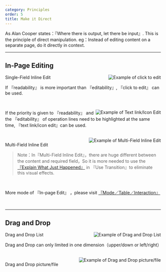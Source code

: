 ```yaml
---
category: Principles
order: 5
title: Make it Direct
---
```


As Alan Cooper states：『Where there is output, let there be input』. This is the principle of direct manipulation. eg：Instead of editing content on a separate page, do it directly in context.

---

## In-Page Editing

<img class="preview-img" align="right" alt="Example of click to edit" description="Status 1: Common browsing mode, do not distinguish between editable  and  non-editable lines；<br>Status 2: On mouse hover, the background is backlit with yellow. A tool tip invites the user to “Click to edit”；<br>Status 3: Once the user clicks on the title, the form elements 『Input box』, 『Ok』 and 『Cancel』 appear, and the cursor is positioned in the 『input box』." src="https://os.alipayobjects.com/rmsportal/PmVuUUKeamHdveT.png">

Single-Field Inline Edit

If 『readability』 is more important than 『editability』, 『click to edit』 can be used.

<br>

<img class="preview-img" align="right" alt="Example of Text link/Icon Edit" description="Status 1: Text link/icon appears near the editable line.；<br>Status 2: Once the mouse clicks 『edit』,the form elements 『Input box』, 『Ok』 and 『Cancel』 appear, and the cursor is positioned in the 『input box』.
" src="https://os.alipayobjects.com/rmsportal/ZmRlahliUbCurhu.png">

If the priority is given to 『readability』 and the 『editability』 of operation lines need to be highlighted at the same time, 『text link/icon edit』can be used.

<br>

<img class="preview-img" align="right" alt="Example of Multi-Field Inline Edit" description="Edit mode without destroying integrity can enlarge the space in order to put down the 『Input box』 and other form elements. Besides, when switching the edit mode in the Table, it is necessary to ensure that each column does not beat." src="https://os.alipayobjects.com/rmsportal/hGXGErepBnrwqzj.png">

Multi-Field Inline Edit

>Note：In『Multi-Field Inline Edit』，there are huge different between the content and required field，So it is more needed to use the [『Explain What Just Happened』](../docs/spec/transition#解释刚刚发生了什么) in 『Use Transition』to eliminate this visual effects.


<br>

More mode of 『In-page Edit』 ，please visit [『Mode／Table／Interaction』](/docs/pattern/table#模块编辑)


<br>

---

## Drag and Drop

<img class="preview-img" align="right" alt="Example of Drag and Drop List" description="Status 1: On mouse hover,a removable 『icon』 appears.；<br>Status 2： When hovering over the 『icon』，the pointer changes into a 『hand』， click-and-drag operation can be used；<br>Status 3：Drag  target to the placeable block. When  blue stroke appears, inform  user that object can be placed in the block." src="https://os.alipayobjects.com/rmsportal/DjMFcqSxZrulbGF.png">

Drag and Drop List

Drag and Drop can only limited in one dimension（upper/down or left/right）

<br>

<img class="preview-img" align="right" alt="Example of Drag and Drop picture/file" src="https://os.alipayobjects.com/rmsportal/KVhqdSoLUjXPXuN.png">

Drag and Drop picture/file

<br>
